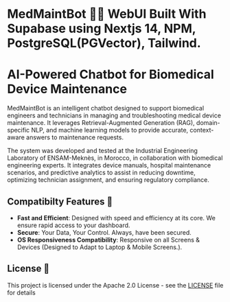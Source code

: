 # MedMaintBot 🏥🤖 WebUI Built With Supabase using Nextjs 14, NPM, PostgreSQL(PGVector), Tailwind.

# AI-Powered Chatbot for Biomedical Device Maintenance

MedMaintBot is an intelligent chatbot designed to support biomedical engineers and technicians in managing and troubleshooting medical device maintenance.
It leverages Retrieval-Augmented Generation (RAG), domain-specific NLP, and machine learning models to provide accurate, context-aware answers to maintenance requests.

The system was developed and tested at the Industrial Engineering Laboratory of ENSAM-Meknès, in Morocco, in collaboration with biomedical engineering experts.
It integrates device manuals, hospital maintenance scenarios, and predictive analytics to assist in reducing downtime, optimizing technician assignment, and ensuring regulatory compliance.

## Compatibilty Features 🎯

- **Fast and Efficient**: Designed with speed and efficiency at its core. We ensure rapid access to your dashboard.
- **Secure**: Your Data, Your Control. Always, have been secured.
- **OS Responsiveness Compatibility**: Responsive on all Screens & Devices (Designed to Adapt to Laptop & Mobile Screens.).

## License 📄

This project is licensed under the Apache 2.0 License - see the [LICENSE](LICENSE) file for details
